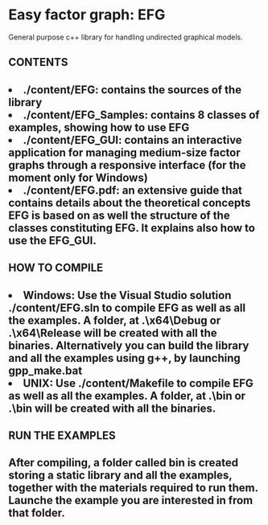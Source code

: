 <h1> Easy factor graph: EFG </h1>

General purpose c++ library for handling undirected graphical models.

<h2> CONTENTS <h2>

<li>  ./content/EFG: contains the sources of the library </li>
<li> ./content/EFG_Samples: contains 8 classes of examples, showing how to use EFG  </li>
<li> ./content/EFG_GUI: contains an interactive application for managing medium-size factor graphs through a responsive interface (for the moment only for Windows) </li>
<li> ./content/EFG.pdf: an extensive guide that contains details about the theoretical concepts EFG is based on as well the structure of the classes constituting EFG. It explains also how to use the EFG_GUI. </li>

<h2> HOW TO COMPILE <h2>

<li> Windows: Use the Visual Studio solution ./content/EFG.sln to compile EFG as well as all the examples. A folder, at .\x64\Debug or .\x64\Release will be created with all the binaries. Alternatively you can build the library and all the examples using g++, by launching gpp_make.bat </li>
<li> UNIX: Use ./content/Makefile to compile EFG as well as all the examples.   A folder, at .\bin or .\bin will be created with all the binaries. </li>

<h2> RUN THE EXAMPLES <h2>
After compiling, a folder called bin is created storing a static library and all the examples, together with the materials required to run them.
Launche the example you are interested in from that folder.